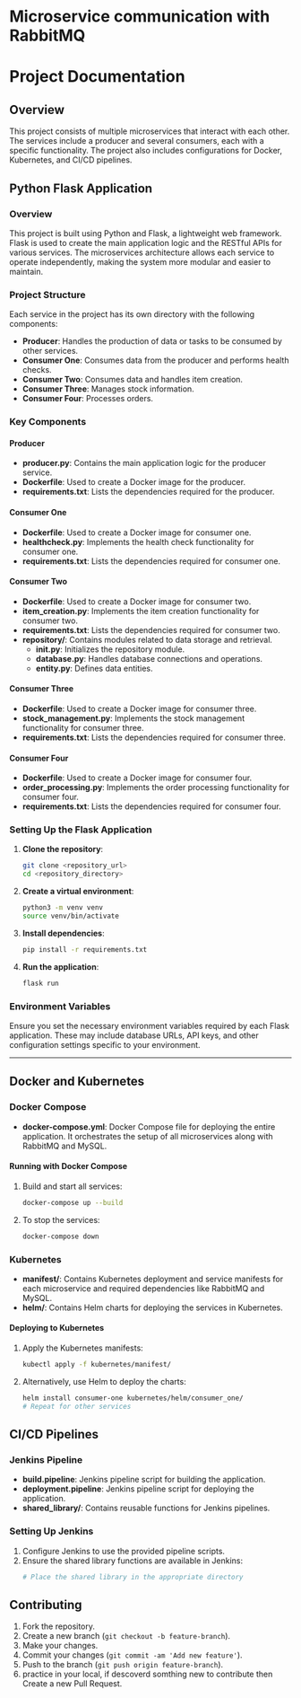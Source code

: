 # Microservice communication with RabbitMQ

# Project Documentation

## Overview

This project consists of multiple microservices that interact with each other. The services include a producer and several consumers, each with a specific functionality. The project also includes configurations for Docker, Kubernetes, and CI/CD pipelines.

## Python Flask Application

### Overview

This project is built using Python and Flask, a lightweight web framework. Flask is used to create the main application logic and the RESTful APIs for various services. The microservices architecture allows each service to operate independently, making the system more modular and easier to maintain.

### Project Structure

Each service in the project has its own directory with the following components:

- **Producer**: Handles the production of data or tasks to be consumed by other services.
- **Consumer One**: Consumes data from the producer and performs health checks.
- **Consumer Two**: Consumes data and handles item creation.
- **Consumer Three**: Manages stock information.
- **Consumer Four**: Processes orders.

### Key Components

#### Producer

- **producer.py**: Contains the main application logic for the producer service.
- **Dockerfile**: Used to create a Docker image for the producer.
- **requirements.txt**: Lists the dependencies required for the producer.

#### Consumer One

- **Dockerfile**: Used to create a Docker image for consumer one.
- **healthcheck.py**: Implements the health check functionality for consumer one.
- **requirements.txt**: Lists the dependencies required for consumer one.

#### Consumer Two

- **Dockerfile**: Used to create a Docker image for consumer two.
- **item_creation.py**: Implements the item creation functionality for consumer two.
- **requirements.txt**: Lists the dependencies required for consumer two.
- **repository/**: Contains modules related to data storage and retrieval.
  - **__init__.py**: Initializes the repository module.
  - **database.py**: Handles database connections and operations.
  - **entity.py**: Defines data entities.

#### Consumer Three

- **Dockerfile**: Used to create a Docker image for consumer three.
- **stock_management.py**: Implements the stock management functionality for consumer three.
- **requirements.txt**: Lists the dependencies required for consumer three.

#### Consumer Four

- **Dockerfile**: Used to create a Docker image for consumer four.
- **order_processing.py**: Implements the order processing functionality for consumer four.
- **requirements.txt**: Lists the dependencies required for consumer four.

### Setting Up the Flask Application

1. **Clone the repository**:
   ```sh
   git clone <repository_url>
   cd <repository_directory>
   ```

2. **Create a virtual environment**:
   ```sh
   python3 -m venv venv
   source venv/bin/activate
   ```

3. **Install dependencies**:
   ```sh
   pip install -r requirements.txt
   ```

4. **Run the application**:
   ```sh
   flask run
   ```

### Environment Variables

Ensure you set the necessary environment variables required by each Flask application. These may include database URLs, API keys, and other configuration settings specific to your environment.

---

## Docker and Kubernetes

### Docker Compose

- **docker-compose.yml**: Docker Compose file for deploying the entire application. It orchestrates the setup of all microservices along with RabbitMQ and MySQL.

#### Running with Docker Compose

1. Build and start all services:
   ```sh
   docker-compose up --build
   ```

2. To stop the services:
   ```sh
   docker-compose down
   ```

### Kubernetes

- **manifest/**: Contains Kubernetes deployment and service manifests for each microservice and required dependencies like RabbitMQ and MySQL.
- **helm/**: Contains Helm charts for deploying the services in Kubernetes.

#### Deploying to Kubernetes

1. Apply the Kubernetes manifests:
   ```sh
   kubectl apply -f kubernetes/manifest/
   ```

2. Alternatively, use Helm to deploy the charts:
   ```sh
   helm install consumer-one kubernetes/helm/consumer_one/
   # Repeat for other services
   ```

## CI/CD Pipelines

### Jenkins Pipeline

- **build.pipeline**: Jenkins pipeline script for building the application.
- **deployment.pipeline**: Jenkins pipeline script for deploying the application.
- **shared_library/**: Contains reusable functions for Jenkins pipelines.

### Setting Up Jenkins

1. Configure Jenkins to use the provided pipeline scripts.
2. Ensure the shared library functions are available in Jenkins:
   ```sh
   # Place the shared library in the appropriate directory
   ```

## Contributing

1. Fork the repository.
2. Create a new branch (`git checkout -b feature-branch`).
3. Make your changes.
4. Commit your changes (`git commit -am 'Add new feature'`).
5. Push to the branch (`git push origin feature-branch`).
6. practice in your local, if descoverd somthing new to contribute then Create a new Pull Request.
